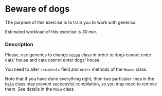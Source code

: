 # Beware of dogs

The purpose of this exercise is to train you to work with generics.

Estimated workload of this exercise is _30 min_.

### Description
Please, use generics to change [`House`](src/main/java/com/epam/training/student_Sergei_Bespalov/House.java) class in order to dogs cannot enter cats' house and cats cannot enter dogs' house. 

You need to alter `residents` field and `enter` methods of the `House` class.

Note that if you have done everything right, then two particular lines in the [`Main`](src/main/java/com/epam/training/student_Sergei_Bespalov/Main.java) class may prevent successful compilation, so you may need to remove them.
See details in the `Main` class.

